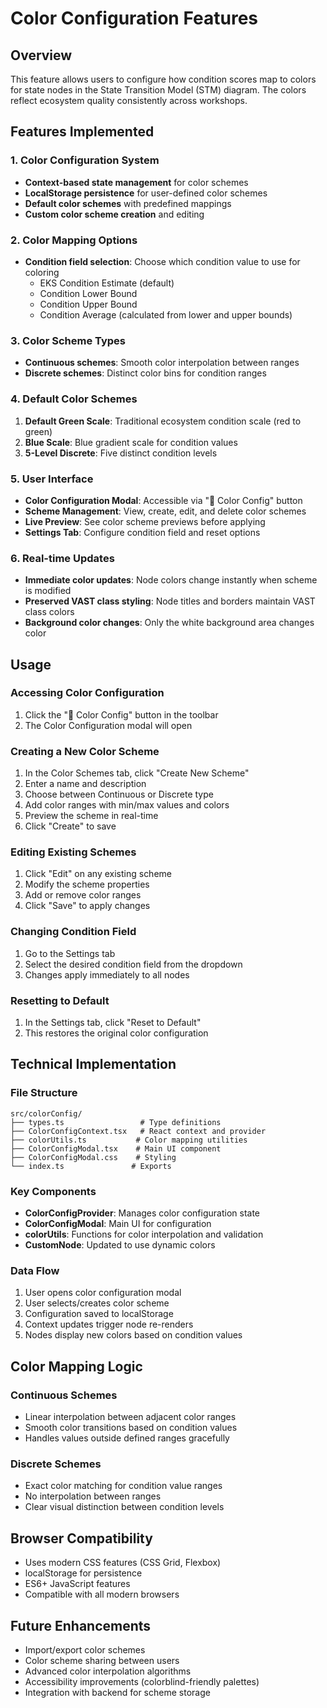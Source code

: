 # Color Configuration Features

## Overview
This feature allows users to configure how condition scores map to colors for state nodes in the State Transition Model (STM) diagram. The colors reflect ecosystem quality consistently across workshops.

## Features Implemented

### 1. Color Configuration System
- **Context-based state management** for color schemes
- **LocalStorage persistence** for user-defined color schemes
- **Default color schemes** with predefined mappings
- **Custom color scheme creation** and editing

### 2. Color Mapping Options
- **Condition field selection**: Choose which condition value to use for coloring
  - EKS Condition Estimate (default)
  - Condition Lower Bound
  - Condition Upper Bound
  - Condition Average (calculated from lower and upper bounds)

### 3. Color Scheme Types
- **Continuous schemes**: Smooth color interpolation between ranges
- **Discrete schemes**: Distinct color bins for condition ranges

### 4. Default Color Schemes
1. **Default Green Scale**: Traditional ecosystem condition scale (red to green)
2. **Blue Scale**: Blue gradient scale for condition values
3. **5-Level Discrete**: Five distinct condition levels

### 5. User Interface
- **Color Configuration Modal**: Accessible via "🎨 Color Config" button
- **Scheme Management**: View, create, edit, and delete color schemes
- **Live Preview**: See color scheme previews before applying
- **Settings Tab**: Configure condition field and reset options

### 6. Real-time Updates
- **Immediate color updates**: Node colors change instantly when scheme is modified
- **Preserved VAST class styling**: Node titles and borders maintain VAST class colors
- **Background color changes**: Only the white background area changes color

## Usage

### Accessing Color Configuration
1. Click the "🎨 Color Config" button in the toolbar
2. The Color Configuration modal will open

### Creating a New Color Scheme
1. In the Color Schemes tab, click "Create New Scheme"
2. Enter a name and description
3. Choose between Continuous or Discrete type
4. Add color ranges with min/max values and colors
5. Preview the scheme in real-time
6. Click "Create" to save

### Editing Existing Schemes
1. Click "Edit" on any existing scheme
2. Modify the scheme properties
3. Add or remove color ranges
4. Click "Save" to apply changes

### Changing Condition Field
1. Go to the Settings tab
2. Select the desired condition field from the dropdown
3. Changes apply immediately to all nodes

### Resetting to Default
1. In the Settings tab, click "Reset to Default"
2. This restores the original color configuration

## Technical Implementation

### File Structure
```
src/colorConfig/
├── types.ts                 # Type definitions
├── ColorConfigContext.tsx   # React context and provider
├── colorUtils.ts           # Color mapping utilities
├── ColorConfigModal.tsx    # Main UI component
├── ColorConfigModal.css    # Styling
└── index.ts               # Exports
```

### Key Components
- **ColorConfigProvider**: Manages color configuration state
- **ColorConfigModal**: Main UI for configuration
- **colorUtils**: Functions for color interpolation and validation
- **CustomNode**: Updated to use dynamic colors

### Data Flow
1. User opens color configuration modal
2. User selects/creates color scheme
3. Configuration saved to localStorage
4. Context updates trigger node re-renders
5. Nodes display new colors based on condition values

## Color Mapping Logic

### Continuous Schemes
- Linear interpolation between adjacent color ranges
- Smooth color transitions based on condition values
- Handles values outside defined ranges gracefully

### Discrete Schemes
- Exact color matching for condition value ranges
- No interpolation between ranges
- Clear visual distinction between condition levels

## Browser Compatibility
- Uses modern CSS features (CSS Grid, Flexbox)
- localStorage for persistence
- ES6+ JavaScript features
- Compatible with all modern browsers

## Future Enhancements
- Import/export color schemes
- Color scheme sharing between users
- Advanced color interpolation algorithms
- Accessibility improvements (colorblind-friendly palettes)
- Integration with backend for scheme storage
